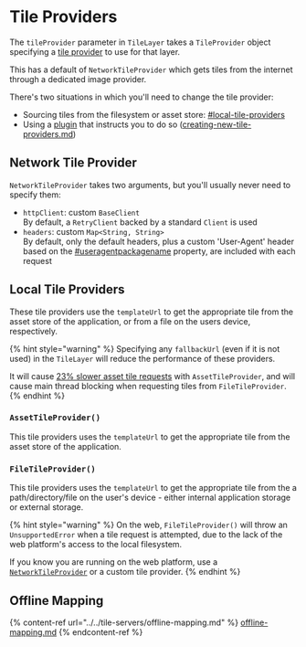 # Tile Providers

The `tileProvider` parameter in `TileLayer` takes a `TileProvider` object specifying a [tile provider](../../explanation/#tile-providers) to use for that layer.

This has a default of `NetworkTileProvider` which gets tiles from the internet through a dedicated image provider.

There's two situations in which you'll need to change the tile provider:

* Sourcing tiles from the filesystem or asset store: [#local-tile-providers](tile-providers.md#local-tile-providers "mention")
* Using a [plugin](../../plugins/list.md) that instructs you to do so ([creating-new-tile-providers.md](../../plugins/making-a-plugin/creating-new-tile-providers.md "mention"))

## Network Tile Provider

`NetworkTileProvider` takes two arguments, but you'll usually never need to specify them:

* `httpClient`: custom `BaseClient`\
  By default, a `RetryClient` backed by a standard `Client` is used
* `headers`: custom `Map<String, String>`\
  By default, only the default headers, plus a custom 'User-Agent' header based on the [#useragentpackagename](./#useragentpackagename "mention") property, are included with each request

## Local Tile Providers

These tile providers use the `templateUrl` to get the appropriate tile from the asset store of the application, or from a file on the users device, respectively.

{% hint style="warning" %}
Specifying any `fallbackUrl` (even if it is not used) in the `TileLayer` will reduce the performance of these providers.

It will cause [23% slower asset tile requests](https://github.com/fleaflet/flutter\_map/issues/1436#issuecomment-1569663004) with `AssetTileProvider`,  and will cause main thread blocking when requesting tiles from `FileTileProvider`.
{% endhint %}

### `AssetTileProvider()`

This tile providers uses the `templateUrl` to get the appropriate tile from the asset store of the application.

### `FileTileProvider()`

This tile providers uses the `templateUrl` to get the appropriate tile from the a path/directory/file on the user's device - either internal application storage or external storage.

{% hint style="warning" %}
On the web, `FileTileProvider()` will throw an `UnsupportedError` when a tile request is attempted, due to the lack of the web platform's access to the local filesystem.

If you know you are running on the web platform, use a [`NetworkTileProvider`](tile-providers.md#network-tile-provider) or a custom tile provider.
{% endhint %}

## Offline Mapping

{% content-ref url="../../tile-servers/offline-mapping.md" %}
[offline-mapping.md](../../tile-servers/offline-mapping.md)
{% endcontent-ref %}
